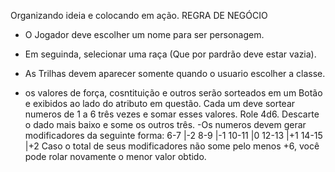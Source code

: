 Organizando ideia e colocando em ação.
REGRA DE NEGÓCIO 
- O Jogador deve escolher um nome para ser personagem.
- Em seguinda, selecionar uma raça (Que por pardrão deve estar vazia).
- As Trilhas devem aparecer somente quando o usuario escolher a classe. 

- os valores de força, cosntituição e outros serão sorteados em um Botão e exibidos ao lado do atributo em questão. Cada um deve sortear numeros de 1 a 6 três vezes e somar esses valores. Role 4d6. Descarte o dado mais baixo e some os outros três.
-Os numeros devem gerar modificadores da seguinte forma: 
6-7     |-2
8-9     |-1
10-11   |0
12-13   |+1
14-15   |+2
Caso o total de seus modificadores não some pelo menos +6, você pode rolar novamente o menor valor obtido.